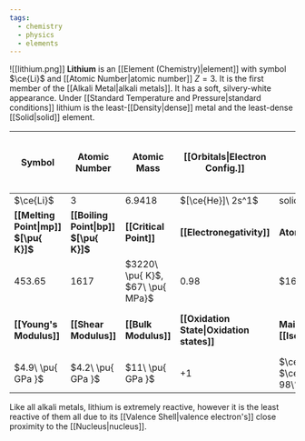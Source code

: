 ```yaml
---
tags:
  - chemistry
  - physics
  - elements
---
```

![[lithium.png]]
**Lithium** is an [[Element (Chemistry)|element]] with symbol $\ce{Li}$ and [[Atomic Number|atomic number]] $Z=3$. It is the first member of the [[Alkali Metal|alkali metals]]. It has a soft, silvery-white appearance. Under [[Standard Temperature and Pressure|standard conditions]] lithium is the least-[[Density|dense]] metal and the least-dense [[Solid|solid]] element. 

| **Symbol**                            | **Atomic Number**                     | **Atomic Mass**                  | **[[Orbitals\|Electron Config.]]**        | **Phase**                             | **Density at $20\ \degree\pu{ C}$ $[\pu{ g/cm^3 }]$** |
| ------------------------------------- | ------------------------------------- | -------------------------------- | ----------------------------------------- | ------------------------------------- | ----------------------------------------------------- |
| $\ce{Li}$                             | $3$                                   | $6.9418$                         | $[\ce{He}]\ 2s^1$                         | solid                                 | $0.5334$                                              |
| **[[Melting Point\|mp]] $[\pu{ K}]$** | **[[Boiling Point\|bp]] $[\pu{ K}]$** | **[[Critical Point]]**           | **[[Electronegativity]]**                 | **Atomic Radius**                     | **[[Resistivity]] at $20\ \degree\pu{ C}$**           |
| $453.65$                              | $1617$                                | $3220\ \pu{ K}$, $67\ \pu{ MPa}$ | $0.98$                                    | $167\ \pu{ pm }$                      | $92.8\ \pu{ n\Omega \cdot m}$                         |
| **[[Young's Modulus]]**               | **[[Shear Modulus]]**                 | **[[Bulk Modulus]]**             | **[[Oxidation State\|Oxidation states]]** | **Main [[Isotope\|isotopes]]**        | **Ionization Energy (1st) $[\pu{ kJ/mol}]$**          |
| $4.9\ \pu{ GPa }$                     | $4.2\ \pu{ GPa }$                     | $11\ \pu{ GPa }$                 | $+1$                                      | $\ce{^6Li}:2-8\%$ $\ce{^7Li}:92-98\%$ | $520.2$                                               |


Like all alkali metals, lithium is extremely reactive, however it is the least reactive of them all due to its [[Valence Shell|valence electron's]] close proximity to the [[Nucleus|nucleus]]. 